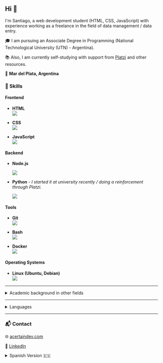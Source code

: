 ## Hi 👋

I'm Santiago, a web development student (HTML, CSS, JavaScript) with experience working as a freelance in the field of data management / data entry.

🎓 I am pursuing an Associate Degree in Programming (National Technological University (UTN) - Argentina).

📚 Also, I am currently self-studying with support from [Platzi](https://platzi.com/p/santiagovrela/) and other resources.


📍 **Mar del Plata, Argentina**

### 🚀 Skills

#### Frontend

- **HTML**  
  ![](https://us-central1-progress-markdown.cloudfunctions.net/progress/70)  

- **CSS**  
  ![](https://us-central1-progress-markdown.cloudfunctions.net/progress/50)  

- **JavaScript**  
  ![](https://us-central1-progress-markdown.cloudfunctions.net/progress/35)

#### Backend

- **Node.js**
    
  ![](https://us-central1-progress-markdown.cloudfunctions.net/progress/25) 

- **Python** - *I started it at university recently / doing a reinforcement through Platzi.*
  
  ![](https://us-central1-progress-markdown.cloudfunctions.net/progress/15)  

#### Tools

- **Git**  
  ![](https://us-central1-progress-markdown.cloudfunctions.net/progress/70)  

- **Bash**  
  ![](https://us-central1-progress-markdown.cloudfunctions.net/progress/40)  

- **Docker**  
  ![](https://us-central1-progress-markdown.cloudfunctions.net/progress/15)  

#### Operating Systems

- **Linux (Ubuntu, Debian)**  
  ![](https://us-central1-progress-markdown.cloudfunctions.net/progress/70)  

---

<details>
  <summary>Academic background in other fields</summary>
  <ul>
  <li>Bachelor’s Degree in Sociology (UNMDP - Argentina)</li>
  <li>University Professor in Sociology (UNMDP - Argentina)</li> 
  </ul>
</details>

---

<details>
  <summary>Languages</summary>
  <ul>
  <li>Spanish - Native (C2)</li>
  <li>English - Intermediate (B2)</li> 
  </ul>
</details>

---

### 📬 Contact


<!-- 📧 <> -->

🌐
[acertaindev.com](https://www.acertaindev.com/)

🔗 [LinkedIn](https://www.linkedin.com/in/santiagovrela/)

<details>
<summary>Spanish Version 🇪🇸</summary>


## Hola 👋

Soy Santiago, estudiante de desarrollo web (HTML, CSS, JavaScript) con experiencia trabajando como freelancer en manejo de datos.

🎓 Estudiante de Tecnicatura en Programación (UTN - Argentina).

📚 También, estudio de forma autodidacta con apoyo en [Platzi](https://platzi.com/p/santiagovrela/) y otros recursos.


📍 **Mar del Plata, Argentina**

### 🚀 Habilidades

#### 🎨 Frontend

- **HTML**  
  ![](https://us-central1-progress-markdown.cloudfunctions.net/progress/70)  

- **CSS**  
  ![](https://us-central1-progress-markdown.cloudfunctions.net/progress/50)  

- **JavaScript**  
  ![](https://us-central1-progress-markdown.cloudfunctions.net/progress/35)

#### 💻 Backend

- **Node.js**
    
  ![](https://us-central1-progress-markdown.cloudfunctions.net/progress/25)  

- **Python** - *Lo empecé en la universidad recientemente / haciendo un refuerzo a través de Platzi y otros recursos.*
  
  ![](https://us-central1-progress-markdown.cloudfunctions.net/progress/15)    

#### 🛠️ Herramientas

- **Git**  
  ![](https://us-central1-progress-markdown.cloudfunctions.net/progress/70)  

- **Bash**  
  ![](https://us-central1-progress-markdown.cloudfunctions.net/progress/40)  

- **Docker**  
  ![](https://us-central1-progress-markdown.cloudfunctions.net/progress/15)  

#### 💻 Sistemas Operativos

- **Linux (Ubuntu, Debian)**  
  ![](https://us-central1-progress-markdown.cloudfunctions.net/progress/70)  


<details>
  <summary>Formación académica en otras áreas</summary>
  <ul>
  <li>Licenciado en Sociología (UNMDP - Argentina)</li>
  <li>Profesor Universitario en Sociología (UNMDP - Argentina)</li> 
</details>

<details>
  <summary>Idiomas</summary>
  <ul>
  <li>Español - Nativo (C2)</li>
  <li>Inglés Intermedio (B2) </li> 
</details>

### Contacto

<!-- 📧 <> -->

🌐
[acertaindev.com](https://www.acertaindev.com/)

🔗 [LinkedIn](https://www.linkedin.com/in/santiagovrela/)


</details>
